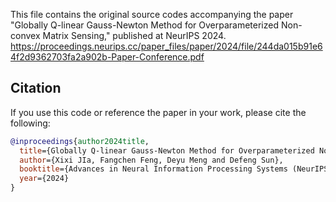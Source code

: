 This file contains the original source codes accompanying the paper "Globally Q-linear Gauss-Newton Method for Overparameterized Non-convex Matrix Sensing," published at NeurIPS 2024.
https://proceedings.neurips.cc/paper_files/paper/2024/file/244da015b91e64f2d9362703fa2a902b-Paper-Conference.pdf

## Citation

If you use this code or reference the paper in your work, please cite the following:

```bibtex
@inproceedings{author2024title,
  title={Globally Q-linear Gauss-Newton Method for Overparameterized Non-convex Matrix Sensing},
  author={Xixi JIa, Fangchen Feng, Deyu Meng and Defeng Sun},
  booktitle={Advances in Neural Information Processing Systems (NeurIPS)},
  year={2024}
}
